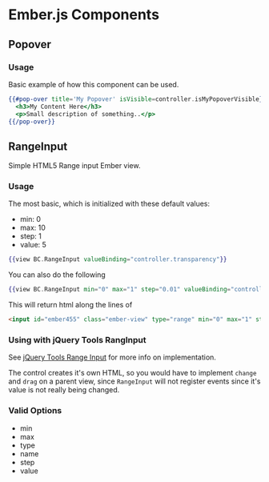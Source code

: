 Ember.js Components
====================
## Popover
### Usage
Basic example of how this component can be used.

```handlebars
{{#pop-over title='My Popover' isVisible=controller.isMyPopoverVisible}}
  <h3>My Content Here</h3>
  <p>Small description of something..</p>
{{/pop-over}}
```


## RangeInput
Simple HTML5 Range input Ember view.

### Usage
The most basic, which is initialized with these default values:
* min: 0
* max: 10
* step: 1
* value: 5

```hbs
{{view BC.RangeInput valueBinding="controller.transparency"}}
```

You can also do the following
```hbs
{{view BC.RangeInput min="0" max="1" step="0.01" valueBinding="controller.transparency"}}
```

This will return html along the lines of

```html
<input id="ember455" class="ember-view" type="range" min="0" max="1" step="0.01" value="1">
```

### Using with jQuery Tools RangInput
See [jQuery Tools Range Input](http://jquerytools.org/documentation/rangeinput/) for more info on implementation.

The control creates it's own HTML, so you would have to implement `change` and `drag` on a parent view, 
since `RangeInput` will not register events since it's value is not really being changed.

### Valid Options

* min
* max
* type
* name
* step
* value
